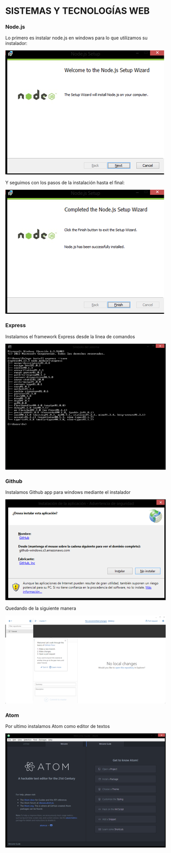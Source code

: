 # **SISTEMAS Y TECNOLOGÍAS WEB**

### **Node.js**

<p>Lo primero es instalar node.js en windows para lo que utilizamos su instalador:</p>

![node.js_1](images/node1.png "titulo")

<p>Y seguimos con los pasos de la instalación hasta el final:</p>

![node.js_2](images/node2.png "titulo")

### **Express**

<p>Instalamos el framework Express desde la linea de comandos</p>

![express](images/express.png "titulo")

### **Github**

<p>Instalamos Github app para windows mediante el instalador</p>

![github1](images/github.png "titulo")

<p>Quedando de la siguiente manera</p>

![github2](images/github2.png "titulo")

### **Atom**

<p>Por ultimo instalamos Atom como editor de textos</p>

![atom](images/atom.png "titulo")
